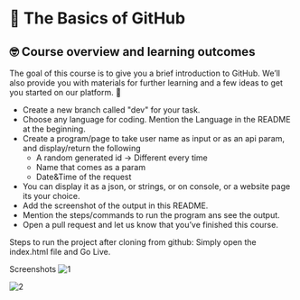 # :wave: The Basics of GitHub

## 🤓 Course overview and learning outcomes 

The goal of this course is to give you a brief introduction to GitHub. We’ll also provide you with materials for further learning and a few ideas to get you started on our platform. 🚀

* Create a new branch called "dev" for your task.
* Choose any language for coding. Mention the Language in the README at the beginning.
* Create a program/page to take user name as input or as an api param, and display/return the following
    * A random generated id -> Different every time
    * Name that comes as a param
    * Date&Time of the request
* You can display it as a json, or strings, or on console, or a website page its your choice.
* Add the screenshot of the output in this README.
* Mention the steps/commands to run the program ans see the output.
* Open a pull request and let us know that you’ve finished this course.


Steps to run the project after cloning from github:
Simply open the index.html file and Go Live.


Screenshots
![1](https://user-images.githubusercontent.com/68350884/135491808-04c51f19-17b1-4670-880d-e7676e82c0f3.PNG)

![2](https://user-images.githubusercontent.com/68350884/135491841-37838816-75b2-4414-befc-1245579533e6.PNG)


